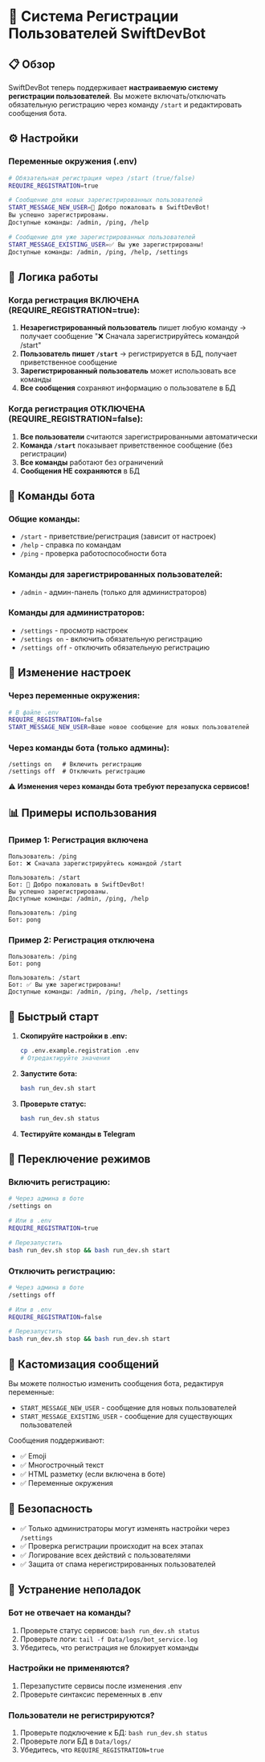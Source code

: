 # 🎯 Система Регистрации Пользователей SwiftDevBot

## 📋 Обзор

SwiftDevBot теперь поддерживает **настраиваемую систему регистрации пользователей**. Вы можете включать/отключать обязательную регистрацию через команду `/start` и редактировать сообщения бота.

## ⚙️ Настройки

### Переменные окружения (.env)

```bash
# Обязательная регистрация через /start (true/false)
REQUIRE_REGISTRATION=true

# Сообщение для новых зарегистрированных пользователей
START_MESSAGE_NEW_USER=🎉 Добро пожаловать в SwiftDevBot!
Вы успешно зарегистрированы.
Доступные команды: /admin, /ping, /help

# Сообщение для уже зарегистрированных пользователей  
START_MESSAGE_EXISTING_USER=✅ Вы уже зарегистрированы!
Доступные команды: /admin, /ping, /help, /settings
```

## 🔄 Логика работы

### Когда регистрация ВКЛЮЧЕНА (REQUIRE_REGISTRATION=true):

1. **Незарегистрированный пользователь** пишет любую команду → получает сообщение "❌ Сначала зарегистрируйтесь командой /start"
2. **Пользователь пишет `/start`** → регистрируется в БД, получает приветственное сообщение
3. **Зарегистрированный пользователь** может использовать все команды
4. **Все сообщения** сохраняют информацию о пользователе в БД

### Когда регистрация ОТКЛЮЧЕНА (REQUIRE_REGISTRATION=false):

1. **Все пользователи** считаются зарегистрированными автоматически
2. **Команда `/start`** показывает приветственное сообщение (без регистрации)
3. **Все команды** работают без ограничений
4. **Сообщения НЕ сохраняются** в БД

## 🤖 Команды бота

### Общие команды:
- `/start` - приветствие/регистрация (зависит от настроек)
- `/help` - справка по командам
- `/ping` - проверка работоспособности бота

### Команды для зарегистрированных пользователей:
- `/admin` - админ-панель (только для администраторов)

### Команды для администраторов:
- `/settings` - просмотр настроек
- `/settings on` - включить обязательную регистрацию
- `/settings off` - отключить обязательную регистрацию

## 🔧 Изменение настроек

### Через переменные окружения:
```bash
# В файле .env
REQUIRE_REGISTRATION=false
START_MESSAGE_NEW_USER=Ваше новое сообщение для новых пользователей
```

### Через команды бота (только админы):
```
/settings on   # Включить регистрацию
/settings off  # Отключить регистрацию
```

⚠️ **Изменения через команды бота требуют перезапуска сервисов!**

## 📊 Примеры использования

### Пример 1: Регистрация включена
```
Пользователь: /ping
Бот: ❌ Сначала зарегистрируйтесь командой /start

Пользователь: /start  
Бот: 🎉 Добро пожаловать в SwiftDevBot!
Вы успешно зарегистрированы.
Доступные команды: /admin, /ping, /help

Пользователь: /ping
Бот: pong
```

### Пример 2: Регистрация отключена
```
Пользователь: /ping
Бот: pong

Пользователь: /start
Бот: ✅ Вы уже зарегистрированы!
Доступные команды: /admin, /ping, /help, /settings
```

## 🚀 Быстрый старт

1. **Скопируйте настройки в .env:**
   ```bash
   cp .env.example.registration .env
   # Отредактируйте значения
   ```

2. **Запустите бота:**
   ```bash
   bash run_dev.sh start
   ```

3. **Проверьте статус:**
   ```bash
   bash run_dev.sh status
   ```

4. **Тестируйте команды в Telegram**

## 🔄 Переключение режимов

### Включить регистрацию:
```bash
# Через админа в боте
/settings on

# Или в .env
REQUIRE_REGISTRATION=true

# Перезапустить
bash run_dev.sh stop && bash run_dev.sh start
```

### Отключить регистрацию:
```bash
# Через админа в боте  
/settings off

# Или в .env
REQUIRE_REGISTRATION=false

# Перезапустить
bash run_dev.sh stop && bash run_dev.sh start
```

## 📝 Кастомизация сообщений

Вы можете полностью изменить сообщения бота, редактируя переменные:

- `START_MESSAGE_NEW_USER` - сообщение для новых пользователей
- `START_MESSAGE_EXISTING_USER` - сообщение для существующих пользователей

Сообщения поддерживают:
- ✅ Emoji
- ✅ Многострочный текст  
- ✅ HTML разметку (если включена в боте)
- ✅ Переменные окружения

## 🔐 Безопасность

- ✅ Только администраторы могут изменять настройки через `/settings`
- ✅ Проверка регистрации происходит на всех этапах
- ✅ Логирование всех действий с пользователями
- ✅ Защита от спама нерегистрированных пользователей

## 🐛 Устранение неполадок

### Бот не отвечает на команды?
1. Проверьте статус сервисов: `bash run_dev.sh status`
2. Проверьте логи: `tail -f Data/logs/bot_service.log`
3. Убедитесь, что регистрация не блокирует команды

### Настройки не применяются?
1. Перезапустите сервисы после изменения .env
2. Проверьте синтаксис переменных в .env

### Пользователи не регистрируются?
1. Проверьте подключение к БД: `bash run_dev.sh status`
2. Проверьте логи БД в `Data/logs/`
3. Убедитесь, что `REQUIRE_REGISTRATION=true`
